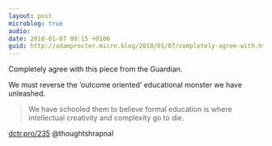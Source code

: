 ```yaml
---
layout: post
microblog: true
audio: 
date: 2018-01-07 09:15 +0100
guid: http://adamprocter.micro.blog/2018/01/07/completely-agree-with.html
---
```

Completely agree with this piece from the Guardian.

We must reverse the ‘outcome oriented’ educational monster we have unleashed.

> We have schooled them to believe formal education is where intellectual creativity and complexity go to die.

[dctr.pro/235](http://dctr.pro/235) @thoughtshrapnal
